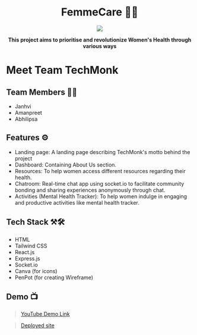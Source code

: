 <h1 align="center"> FemmeCare 💅👸 </h1>

<div align="center">
<img  src="https://user-images.githubusercontent.com/80174214/211193256-39bdaed6-b0c2-4efb-8fb0-e5745b15f11d.png">
</div>

<b><p align="center">This project aims to prioritise and revolutionize Women's Health through various ways
</p></b>

<div>

# Meet Team TechMonk

## Team Members 👭👭

- Janhvi
- Amanpreet
- Abhilipsa

## Features ⚙️

- Landing page: A landing page describing TechMonk's motto behind the project
- Dashboard: Containing About Us section.
- Resources: To help women access different resources regarding their health.
- Chatroom: Real-time chat app using socket.io to facilitate community bonding and sharing experiences anonymously through chat.
- Activities (Mental Health Tracker): To help women indulge in engaging and productive activities like mental health tracker.

## Tech Stack ⚒️🛠️

- HTML 
- Tailwind CSS 
- React.js 
- Express.js 
- Socket.io 
- Canva (for icons)
- PenPot (for creating Wireframe)

## Demo 📺

> [YouTube Demo Link](https://youtu.be/DqbncHhNFeo)


> [Deployed site](https://tech-monk-femmcare.vercel.app/)
  </div>
